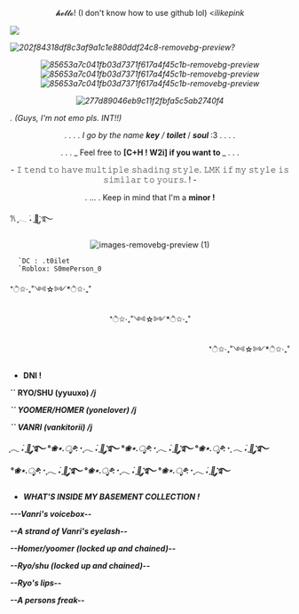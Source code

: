 <p align="center"> 𝓱𝓮𝓵𝓵𝓸! (I don't know how to use github lol) <<i>ilikepink

![](https://komarev.com/ghpvc/?username=gaslightt&color=ffd0d0&label=GAY+PEOPLE+COUNT&abbreviated=true&style=plastic)

![202f84318df8c3af9a1c1e880ddf24c8-removebg-preview](https://github.com/user-attachments/assets/c4fcd4bc-df7a-4d92-b254-66ef1bb1de55)? <p align="center">![85653a7c041fb03d7371f617a4f45c1b-removebg-preview](https://github.com/user-attachments/assets/f89182cf-56a5-4504-986e-da74c3862791)![85653a7c041fb03d7371f617a4f45c1b-removebg-preview](https://github.com/user-attachments/assets/d44dae73-2fa9-4a5c-a46a-5afd8552cfbd)![85653a7c041fb03d7371f617a4f45c1b-removebg-preview](https://github.com/user-attachments/assets/944e61e7-4417-4676-8c18-5ac64e017840) <p align="center"> ![277d89046eb9c11f2fbfa5c5ab2740f4](https://github.com/user-attachments/assets/d40b6385-3c87-4b36-a9e9-6f53e9767193)


.                     (Guys, I'm not emo pls. INT!!)


<p align="center"> .   .   .   .   I go by the name <b><i>key</i></b>  / <b <i>toilet</i> </b> / <b> <i>soul</i> </b>:3   .   .   .   .

<p align="center">       .  .  . _ Feel free to <b>[C+H ! W2i] if you want to </b> _ . . . 

<p align="center"> - 𝙸 𝚝𝚎𝚗𝚍 𝚝𝚘 𝚑𝚊𝚟𝚎 𝚖𝚞𝚕𝚝𝚒𝚙𝚕𝚎 𝚜𝚑𝚊𝚍𝚒𝚗𝚐 𝚜𝚝𝚢𝚕𝚎. 𝙻𝙼𝙺 𝚒𝚏 𝚖𝚢 𝚜𝚝𝚢𝚕𝚎 𝚒𝚜 𝚜𝚒𝚖𝚒𝚕𝚊𝚛 𝚝𝚘 𝚢𝚘𝚞𝚛𝚜. ! -

<p align="center"> .                 ...                  . Keep in mind that I'm a <b>minor !</b> 


𐙚  ִֶָ𓂃 ࣪˖ ִֶָ🐇་༘࿐ <p align="center"> ![images-removebg-preview (1)](https://github.com/user-attachments/assets/11cd4912-f819-42b8-99c0-5382b72054b0)



      `DC : .t0ilet 
      `Roblox: S0mePerson_0


 *ੈ✩‧₊˚༺☆༻*ੈ✩‧₊˚ <p align="center"> *ੈ✩‧₊˚༺☆༻*ੈ✩‧₊˚ <p align="right"> *ੈ✩‧₊˚༺☆༻*ੈ✩‧₊˚

- <b>DNI !

`` <b>RYO/SHU (yyuuxo) <i>/j

`` <b>YOOMER/HOMER (yonelover) <i>/j 

`` <b>VANRI (vankitorii) <i>/j


ִֶָ𓂃 ࣪˖ ִֶָ🐇་༘࿐ °❀⋆.ೃ࿔*:･ ִֶָ𓂃 ࣪˖ ִֶָ🐇་༘࿐ °❀⋆.ೃ࿔*:･ ִֶָ𓂃 ࣪˖ ִֶָ🐇་༘࿐ °❀⋆.ೃ࿔*:･ ִֶָ 𓂃 ࣪˖ ִֶָ🐇་༘࿐ °❀⋆.ೃ࿔*:･ ִֶָ𓂃 ࣪˖ ִֶָ🐇་༘࿐ °❀⋆.ೃ࿔*:･ ִֶָ𓂃 ࣪˖ ִֶָ🐇་༘࿐ °❀⋆.ೃ࿔*:･ ִֶָ𓂃 ࣪˖ ִֶָ🐇་༘࿐


- <b>WHAT'S INSIDE MY BASEMENT COLLECTION !

---<a>Vanri's voicebox--

--<a>A strand of Vanri's eyelash--

--<a>Homer/yoomer (locked up and chained)--

--<a>Ryo/shu (locked up and chained)--

--<a>Ryo's lips--

--<a>A persons freak--
